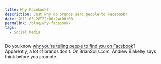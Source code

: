 ```yaml
---
title: Why Facebook?
description: Just why do brands send people to Facebook?
date: 2011-05-28T22:00:24+00:00
permalink: /blog/why-facebook/
tags:
  - Social Media
---
```


Do you know [why you're telling people to find you on Facebook](http://www.briansolis.com/2011/05/please-like-us-on-facebook/)? Apparently, a lot of brands don't. On BrianSolis.com, Andrew Blakeley says think before you promote.
